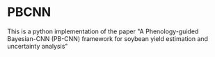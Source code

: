 # PBCNN

This is a python implementation of the paper "A Phenology-guided Bayesian-CNN (PB-CNN) framework for soybean yield
estimation and uncertainty analysis"
